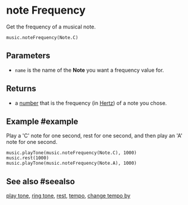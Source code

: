 # note Frequency

Get the frequency of a musical note.

```sig
music.noteFrequency(Note.C)
```

## Parameters

* ``name`` is the name of the **Note** you want a frequency value for.

## Returns

* a [number](/types/number) that is the frequency (in [Hertz](https://wikipedia.org/wiki/Hertz))
of a note you chose.

## Example #example

Play a 'C' note for one second, rest for one second, and then play an 'A' note for one second.

```blocks
music.playTone(music.noteFrequency(Note.C), 1000)
music.rest(1000)
music.playTone(music.noteFrequency(Note.A), 1000)
```
## See also #seealso

[play tone](/reference/music/play-tone), [ring tone](/reference/music/ring-tone),
[rest](/reference/music/rest), [tempo](/reference/music/tempo),
[change tempo by](/reference/music/change-tempo-by)
